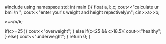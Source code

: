 #include<iostream>
  using namespace std;
  int main (){
  float a, b,c;
  cout<<"calculate ur bmi \n ";
   cout<<"enter your's weight and height repectively\n";
  cin>>a>>b;
  
  c=a/b/b;
  
                     
   if(c>=25 ){
  cout<<"overweight";
  }
  else if(c<25 && c>18.5){
  cout<<"healthy";
  }
  else{
              cout<<"underweight";
  }
  return 0;
  }
  
